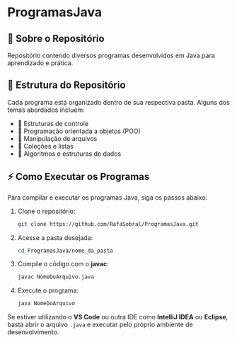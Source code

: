 # ProgramasJava
## 📌 Sobre o Repositório

Repositório contendo diversos programas desenvolvidos em Java para aprendizado e prática.

## 📂 Estrutura do Repositório
Cada programa está organizado dentro de sua respectiva pasta. Alguns dos temas abordados incluem:
- 📌 Estruturas de controle
- 📌 Programação orientada a objetos (POO)
- 📌 Manipulação de arquivos
- 📌 Coleções e listas
- 📌 Algoritmos e estruturas de dados

## ⚡ Como Executar os Programas
Para compilar e executar os programas Java, siga os passos abaixo:

1. Clone o repositório:
   ```sh
   git clone https://github.com/RafaSobral/ProgramasJava.git
   ```
2. Acesse a pasta desejada:
   ```sh
   cd ProgramasJava/nome_da_pasta
   ```
3. Compile o código com o **javac**:
   ```sh
   javac NomeDoArquivo.java
   ```
4. Execute o programa:
   ```sh
   java NomeDoArquivo
   ```

Se estiver utilizando o **VS Code** ou outra IDE como **IntelliJ IDEA** ou **Eclipse**, basta abrir o arquivo `.java` e executar pelo próprio ambiente de desenvolvimento.
